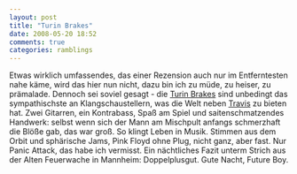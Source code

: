 ```yaml
---
layout: post
title: "Turin Brakes"
date: 2008-05-20 18:52
comments: true
categories: ramblings
---
```


Etwas wirklich umfassendes, das einer Rezension auch nur im Entferntesten nahe käme, wird das hier nun nicht, dazu bin ich zu müde, zu heiser, zu prämalade. Dennoch sei soviel gesagt - die [Turin Brakes](http://turinbrakes.com/ "Homepage: The Turin Brakes") sind unbedingt das sympathischste an Klangschaustellern, was die Welt neben [Travis](http://www.travisonline.com/ "Homepage: Travis") zu bieten hat. Zwei Gitarren, ein Kontrabass, Spaß am Spiel und saitenschmatzendes Handwerk: selbst wenn sich der Mann am Mischpult anfangs schmerzhaft die Blöße gab, das war groß. So klingt Leben in Musik. Stimmen aus dem Orbit und sphärische Jams, Pink Floyd ohne Plug, nicht ganz, aber fast. Nur Panic Attack, das habe ich vermisst. Ein nächtliches Fazit unterm Strich aus der Alten Feuerwache in Mannheim: Doppelplusgut. Gute Nacht, Future Boy.